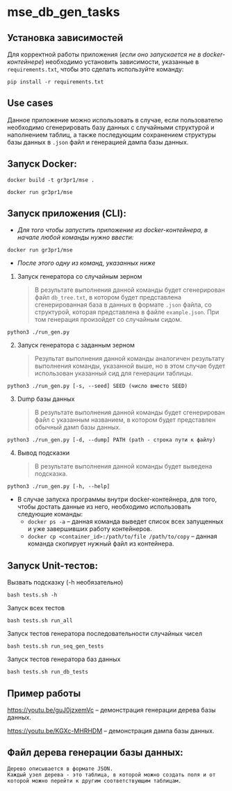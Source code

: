 # mse_db_gen_tasks

## Установка зависимостей

Для корректной работы приложения (_если оно запускается не в docker-контейнере_) необходимо установить зависимости, указанные в `requirements.txt`, чтобы это сделать 
используйте команду:

```commandline
pip install -r requirements.txt
```

## Use cases
Данное приложение можно использовать в случае, если пользователю необходимо сгенерировать базу данных с случайными структурой и наполнением таблиц, а также последующим сохранением структуры базы данных в `.json` файл и генерацией дампа базы данных.
## Запуск Docker:
```
docker build -t gr3pr1/mse .
```
```
docker run gr3pr1/mse
```
## Запуск приложения (CLI):
* _Для того чтобы запустить приложение из docker-контейнера, в начале любой команды нужно ввести:_
```
docker run gr3pr1/mse
```
* _После этого одну из команд, указанных ниже_

1. Запуск генератора со случайным зерном 
   >В результате выполнения данной команды будет сгенерирован файл `db_tree.txt`, в котором будет представлена сгенерированная база в данных в формате `.json` файла, со структурой, которая представлена в файле `example.json`. При том генерация произойдет со случайным сидом.

```commandline
python3 ./run_gen.py
```
2. Запуск генератора с заданным зерном
   >Результат выполнения данной команды аналогичен результату выполнения команды, указанной выше, но в этом случае будет использован указанный сид для генерации таблицы.
```commandline
python3 ./run_gen.py [-s, --seed] SEED (число вместо SEED) 
```
3. Dump базы данных
    >В результате выполнения данной команды будет сгенерирован файл с указанным названием, в котором будет представлен обычный дамп базы данных.
```commandline
python3 ./run_gen.py [-d, --dump] PATH (path - строка пути к файлу)
```
4. Вывод подсказки
   >В результате выполнения данной команды будет выведена подсказка.
```commandline
python3 ./run_gen.py [-h, --help]
```
* В случае запуска программы внутри docker-контейнера, для того, чтобы достать данные из него, необходимо использовать следующие команды:
  * `docker ps -a` &ndash; данная команда выведет список всех запущенных и уже завершивших работу контейнеров.
  * `docker cp <container_id>:/path/to/file /path/to/copy` &ndash; данная команда скопирует нужный файл из контейнера.

## Запуск Unit-тестов:
Вызвать подсказку (-h необязательно)
```commandline
bash tests.sh -h
```
Запуск всех тестов 
```commandline
bash tests.sh run_all
```
Запуск тестов генератора последовательности случайных чисел
```commandline
bash tests.sh run_seq_gen_tests
```
Запуск тестов генератора баз данных
```commandline
bash tests.sh run_db_tests
```

## Пример работы
https://youtu.be/guJ0jzxemVc &ndash; демонстрация генерации дерева базы данных.

https://youtu.be/KGXc-MHRHDM &ndash; демонстрация дампа базы данных.

## Файл дерева генерации базы данных:
```
Дерево описывается в формате JSON.
Каждый узел дерева - это таблица, в которой можно создать поля и от которой можно перейти к другим соответствующим таблицам.
```

